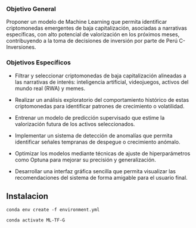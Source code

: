 ### Objetivo General

Proponer un modelo de Machine Learning que permita identificar criptomonedas emergentes de baja capitalización, asociadas a narrativas específicas, con alto potencial de valorización en los próximos meses, contribuyendo a la toma de decisiones de inversión por parte de Perú C-Inversiones.


### Objetivos Específicos

- Filtrar y seleccionar criptomonedas de baja capitalización alineadas a las narrativas de interés: inteligencia artificial, videojuegos, activos del mundo real (RWA) y memes.

- Realizar un análisis exploratorio del comportamiento histórico de estas criptomonedas para identificar patrones de crecimiento o volatilidad.

- Entrenar un modelo de predicción supervisado que estime la valorización futura de los activos seleccionados.

- Implementar un sistema de detección de anomalías que permita identificar señales tempranas de despegue o crecimiento anómalo.

- Optimizar los modelos mediante técnicas de ajuste de hiperparámetros como Optuna para mejorar su precisión y generalización.

- Desarrollar una interfaz gráfica sencilla que permita visualizar las recomendaciones del sistema de forma amigable para el usuario final.



## Instalacion

`conda env create -f environment.yml`

`conda activate ML-TF-G`